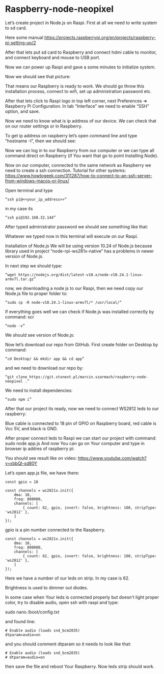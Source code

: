 # Raspberry-node-neopixel

Let’s create project in Node.js on Raspi. First at all we need to write system to sd card.

Here some manual https://projects.raspberrypi.org/en/projects/raspberry-pi-setting-up/2

After that lets put sd card to Raspberry and connect hdmi cable to monitor, and connect keyboard and mouse to USB port. 

Now we can power up Raspi and gave a some minutes to initialize system. 

Now we should see that picture: 


That means our Raspberry is ready to work. We should go throw this installation process, connect to wifi, set up administration password etc.

After that lets click to Raspi logo in top left corner, next Preferences => Raspberry Pi Configuration. In tab “Interface” we need to enable “SSH” option, and save.

Now we need to know what is ip address of our device. We can check that on our router settings or in Raspberry. 

To get ip address on raspberry let’s open command line and type “hostname -I”, then we should see:


Now we can log in to our Raspberry from our computer or we can type all command direct on Raspberry (if You want that go to point Installing Node).

Now on our computer, connected to the same network as Raspberry we need to create a ssh connection. Tutorial for other systems: https://www.howtogeek.com/311287/how-to-connect-to-an-ssh-server-from-windows-macos-or-linux/
 
Open terminal and type 

```“ssh pi@<<your_ip_address>>” ```

in my case its

```“ssh pi@192.168.32.144”```

After typed administrator password we should see something like that:


Whatever we typed now in this terminal will execute on our Raspi. 

Installation of Node.js
We will be using version 10.24 of Node.js because library used in project “node-rpi-ws281x-native” has a problems in newer version of Node.js.

In next step we should type:

```“wget https://nodejs.org/dist/latest-v10.x/node-v10.24.1-linux-armv7l.tar.gz”```

now, we downloading a node js to our Raspi, then we need copy our Node.js file to proper folder to: 

```“sudo cp -R node-v10.24.1-linux-armv7l/* /usr/local/”```

If everything goes well we can check if Node.js was installed correctly by command:
scr

```“node -v”```

We should see version of Node.js:


Now let’s download our repo from GitHub. First create folder on Desktop by command: 

```“cd Desktop/ && mkdir app && cd app”```

and we need to download our repo by:

```“git clone https://git.stxnext.pl/marcin.szarmach/raspberry-node-neopixel .”```

We need to install dependencies: 

```“sudo npm i”```

After that our project its ready, now we need to connect WS2812 leds to our raspberry:



Blue cable is connected to 18 pin of GPIO on Raspberry board, red cable is Vcc 5V, and black is GND.

After proper connect leds to Raspi we can start our project with command:
sudo node app.js
And now You can go on Your computer and type in browser ip addres of raspberry pi:

You should see result like on video:
https://www.youtube.com/watch?v=xbbQI-sd80Y


Let’s open app.js file, we have there:

```
const gpio = 18

const channels = ws2821x.init({
    dma: 10,
    freq: 800000,
    channels: [
        { count: 62, gpio, invert: false, brightness: 100, stripType: 'ws2812' },
    ]
});
```
gpio is a pin number connected to the Raspberry.

```
const channels = ws2821x.init({
    dma: 10,
    freq: 800000,
    channels: [
        { count: 62, gpio, invert: false, brightness: 100, stripType: 'ws2812' },
    ]
});
```

Here we have a number of our leds on strip. In my case is 62.

Brightness is used to dimmer out diodes.

In some case when Your leds is connected properly but doesn't light proper color, try to disable audio, open ssh with raspi and type:

sudo nano /boot/config.txt

and found line:
```
# Enable audio (loads snd_bcm2835)
dtparam=audio=on
```
and you should comment dtparam so it needs to look like that:
```
# Enable audio (loads snd_bcm2835)
# dtparam=audio=on
```
then save the file and reboot Your Raspberry. Now leds strip should work.
